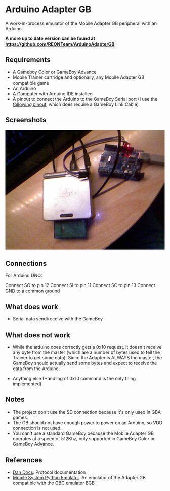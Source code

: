 # Arduino Adapter GB
A work-in-process emulator of the Mobile Adapter GB peripheral with an Arduino.

**A more up to date version can be found at https://github.com/REONTeam/ArduinoAdapterGB**

## Requirements
- A Gameboy Color or GameBoy Advance
- Mobile Trainer cartridge and optionally, any Mobile Adapter GB compatible game
- An Arduino
- A Computer with Arduino IDE installed
- A pinout to connect the Arduino to the GameBoy Serial port (I use the [following pinout](https://github.com/Palmr/gb-link-cable), which does require a GameBoy Link Cable)

## Screenshots
![GBA and Arduino](picturegbarduino.png)

## Connections

For Arduino UNO:

Connect SO to pin 12
Connect SI to pin 11
Connect SC to pin 13
Connect GND to a common ground

## What does work

- Serial data send/receive with the GameBoy

## What does not work

- While the arduino does correctly gets a 0x10 request, it doesn't receive any byte from the master (which are
a number of bytes used to tell the Trainer to get some data). Since the Adapter is ALWAYS the master, the GameBoy
should actually send some bytes and expect to receive the data from the Arduino.

- Anything else (Handling of 0x10 command is the only thing implemented)

## Notes

- The project don't use the SD connection because it's only used in GBA games.
- The GB should not have enough power to power on an Arduino, so VDD connection is not used.
- You can't use a standard GameBoy because the Mobile Adapter GB operates at a speed of 512Khz, only supported in GameBoy Color or GameBoy Advance.

## References

- [Dan Docs](https://shonumi.github.io/dandocs.html#magb). Protocol documentation
- [Mobile System Python Emulator](https://github.com/Incineroar/MobileAdapterGB/blob/master/mobilesystem.py). An emulator of the Adapter GB compatible with the GBC emulator BGB
